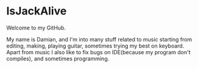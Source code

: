 # IsJackAlive
Welcome to my GitHub.

My name is Damian, and I'm into many stuff related to music starting from editing, making, playing guitar, sometimes trying my best on keyboard.
Apart from music I also like to fix bugs on IDE(because my program don't compiles), and sometimes programming.
